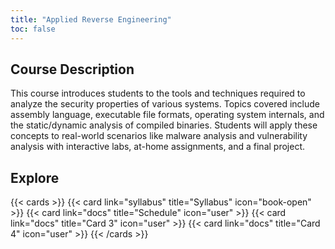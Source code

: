 ```yaml
---
title: "Applied Reverse Engineering"
toc: false
---
```


## Course Description

This course introduces students to the tools and techniques required to analyze the security properties of various systems. Topics covered include assembly language, executable file formats, operating system internals, and the static/dynamic analysis of compiled binaries. Students will apply these concepts to real-world scenarios like malware analysis and vulnerability analysis with interactive labs, at-home assignments, and a final project.

## Explore

{{< cards >}}
  {{< card link="syllabus" title="Syllabus" icon="book-open" >}}
  {{< card link="docs" title="Schedule" icon="user" >}}
  {{< card link="docs" title="Card 3" icon="user" >}}
  {{< card link="docs" title="Card 4" icon="user" >}}
{{< /cards >}}
